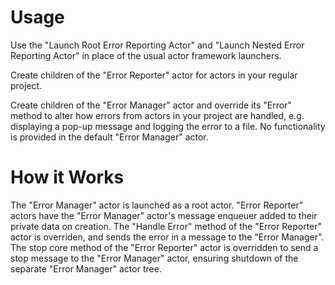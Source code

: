 # Usage

Use the "Launch Root Error Reporting Actor" and "Launch Nested Error Reporting Actor" in place of the usual actor framework launchers.

Create children of the "Error Reporter" actor for actors in your regular project.

Create children of the "Error Manager" actor and override its "Error" method to alter how errors from actors in your project are handled, e.g. displaying a pop-up message and logging the error to a file. No functionality is provided in the default "Error Manager" actor.

# How it Works

The "Error Manager" actor is launched as a root actor. "Error Reporter" actors have the "Error Manager" actor's message enqueuer added to their private data on creation. The "Handle Error" method of the "Error Reporter" actor is overriden, and sends the error in a message to the "Error Manager". The stop core method of the "Error Reporter" actor is overridden to send a stop message to the "Error Manager" actor, ensuring shutdown of the separate "Error Manager" actor tree.
